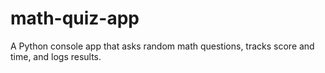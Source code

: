 # math-quiz-app
A Python console app that asks random math questions, tracks score and time, and logs results.
